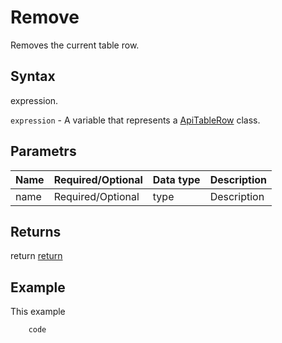 # Remove

Removes the current table row.

## Syntax

expression.

`expression` - A variable that represents a [ApiTableRow](../ApiTableRow.md) class.

## Parametrs

| **Name** | **Required/Optional** | **Data type** | **Description** |
| ------------- | ------------- | ------------- | ------------- |
| name | Required/Optional | type | Description |

## Returns

return
[return](todo_link)

## Example

This example

```javascript
	code
```